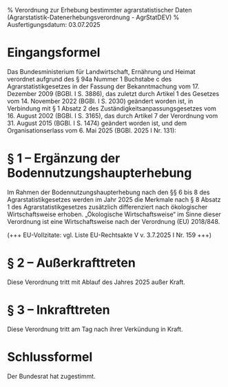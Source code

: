 % Verordnung zur Erhebung bestimmter agrarstatistischer Daten  (Agrarstatistik-Datenerhebungsverordnung - AgrStatDEV)
% Ausfertigungsdatum: 03.07.2025
 
# Eingangsformel

Das Bundesministerium für Landwirtschaft, Ernährung und Heimat verordnet aufgrund des § 94a Nummer 1 Buchstabe c des Agrarstatistikgesetzes in der Fassung der Bekanntmachung vom 17. Dezember 2009 (BGBl. I S. 3886), das zuletzt durch Artikel 1 des Gesetzes vom 14. November 2022 (BGBl. I S. 2030) geändert worden ist, in Verbindung mit § 1 Absatz 2 des Zuständigkeitsanpassungsgesetzes vom 16. August 2002 (BGBl. I S. 3165), das durch Artikel 7 der Verordnung vom 31. August 2015 (BGBl. I S. 1474) geändert worden ist, und dem Organisationserlass vom 6. Mai 2025 (BGBl. 2025 I Nr. 131):

# § 1 – Ergänzung der Bodennutzungshaupterhebung

Im Rahmen der Bodennutzungshaupterhebung nach den §§ 6 bis 8 des Agrarstatistikgesetzes werden im Jahr 2025 die Merkmale nach § 8 Absatz 1 des Agrarstatistikgesetzes zusätzlich differenziert nach ökologischer Wirtschaftsweise erhoben. „Ökologische Wirtschaftsweise“ im Sinne dieser Verordnung ist eine Wirtschaftsweise nach der Verordnung (EU) 2018/848.

(+++ EU-Vollzitate: vgl. Liste EU-Rechtsakte V v. 3.7.2025 I Nr. 159 +++)

# § 2 – Außerkrafttreten

Diese Verordnung tritt mit Ablauf des Jahres 2025 außer Kraft.

# § 3 – Inkrafttreten

Diese Verordnung tritt am Tag nach ihrer Verkündung in Kraft.

# Schlussformel

Der Bundesrat hat zugestimmt.
